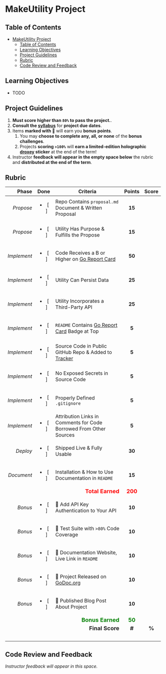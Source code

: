 # MakeUtility Project

## Table of Contents

- [MakeUtility Project](#makeutility-project)
  - [Table of Contents](#table-of-contents)
  - [Learning Objectives](#learning-objectives)
  - [Project Guidelines](#project-guidelines)
  - [Rubric](#rubric)
  - [Code Review and Feedback](#code-review-and-feedback)

## Learning Objectives

  - TODO

## Project Guidelines

1. **Must score higher than `80%` to pass the project.**.
2.  **Consult the [syllabus](../README.md)** for **project due dates**.
3. Items **marked with 🌟** will earn you **bonus points**.
   1. You may **choose to complete any, all, or none** of the **bonus challenges**.
   2. Projects **scoring `>100%`** will **earn a limited-edition holographic [droxey](https://github.com/droxey) sticker** at the end of the term!
4. Instructor **feedback will appear in the empty space below** the rubric and **distributed at the end of the term**.
 
## Rubric

| Phase   | Done | Criteria | Points | Score |
|--------:|:----:| -------- |:------:|:-----:|
| _Propose_ | <ul><li>[ ] &nbsp;</li></ul> | Repo Contains `proposal.md` Document & Written Proposal | **15** | |
| _Propose_ | <ul><li>[ ] &nbsp;</li></ul>  | Utility Has Purpose & Fulfills the Propose | **15** | |
| _Implement_ | <ul><li>[ ] &nbsp;</li></ul> | Code Receives a B or Higher on [Go Report Card](https://goreportcard.com) | **50** | |
| _Implement_ | <ul><li>[ ] &nbsp;</li></ul> | Utility Can Persist Data | **25** | |
| _Implement_ | <ul><li>[ ] &nbsp;</li></ul> | Utility Incorporates a Third-Party API | **25** | |
| _Implement_ | <ul><li>[ ] &nbsp;</li></ul> | `README` Contains [Go Report Card](https://goreportcard.com) Badge at Top | **5** | |
| _Implement_ | <ul><li>[ ] &nbsp;</li></ul> | Source Code in Public GitHub Repo & Added to [Tracker](https://make.sc/trackbew2.5) | **5** | |
| _Implement_ | <ul><li>[ ] &nbsp;</li></ul>  | No Exposed Secrets in Source Code | **5** | |
| _Implement_ | <ul><li>[ ] &nbsp;</li></ul>  | Properly Defined `.gitignore` | **5** | |
| _Implement_ | <ul><li>[ ] &nbsp;</li></ul> | Attribution Links in Comments for Code Borrowed From Other Sources | **5** | |
| _Deploy_ | <ul><li>[ ] &nbsp;</li></ul>  | Shipped Live & Fully Usable | **30** | |
| _Document_ | <ul><li>[ ] &nbsp;</li></ul> | Installation & How to Use Documentation in `README` | **15** | |
||| <div style="text-align: right; font-size:18px; color: red;">**Total Earned**</div> | <div style="color:red; font-size:18px;">**200**</div> ||
| _Bonus_ | <ul><li>[ ] &nbsp;</li></ul>  | 🌟 Add API Key Authentication to Your API | **10** | |
| _Bonus_ | <ul><li>[ ] &nbsp;</li></ul>  | 🌟 Test Suite with `>80%` Code Coverage | **10** | |
| _Bonus_ | <ul><li>[ ] &nbsp;</li></ul>  | 🌟 Documentation Website, Live Link in `README` | **10** | |
| _Bonus_ | <ul><li>[ ] &nbsp;</li></ul>  | 🌟 Project Released on [GoDoc.org](https://godoc.org) | **10** | |
| _Bonus_ | <ul><li>[ ] &nbsp;</li></ul>  | 🌟 Published Blog Post About Project | **10** | |
||| <div style="text-align: right; color: green; font-size:18px;">**Bonus Earned**</div> | <div style="color:green; font-size:18px;">**50**</div> ||
||| <div style="text-align: right; font-size:18px; color: #222;">**Final Score**</div> | <div style="color:#222; font-size:18px; ">**#**</div> |<div style="color:#222; font-size:18px; ">**%**</div> |
|<div style="color:#222; font-size:18px; ">&nbsp;</div>|||||

## Code Review and Feedback

_Instructor feedback will appear in this space._
